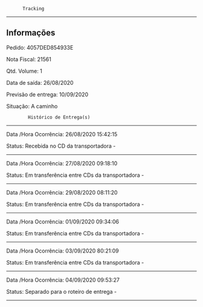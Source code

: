           Tracking 
-------------------------------------------------------------
Informações
-------------------------------------------------------------
Pedido: 4057DED854933E 

Nota Fiscal: 21561

Qtd. Volume: 1

Data de saída: 26/08/2020

Previsão de entrega: 10/09/2020  

Situação: A caminho

            Histórico de Entrega(s)
-------------------------------------------------------------
Data /Hora Ocorrência: 26/08/2020 15:42:15

Status: Recebida no CD da transportadora -

-------------------------------------------------------------
Data /Hora Ocorrência: 27/08/2020 09:18:10

Status: Em transferência entre CDs da transportadora -

-------------------------------------------------------------
Data /Hora Ocorrência: 29/08/2020 08:11:20

Status: Em transferência entre CDs da transportadora -

-------------------------------------------------------------
Data /Hora Ocorrência: 01/09/2020 09:34:06

Status: Em transferência entre CDs da transportadora -

-------------------------------------------------------------
Data /Hora Ocorrência: 03/09/2020 80:21:09

Status: Em transferência entre CDs da transportadora -

-------------------------------------------------------------
Data /Hora Ocorrência: 04/09/2020 09:53:27

Status: Separado para o roteiro de entrega -

-------------------------------------------------------------
